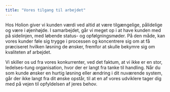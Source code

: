 ```yaml
---
title: "Vores tilgang til arbejdet"
---
```


Hos Holion giver vi kunden værdi ved altid at være tilgængelige, pålidelige og være i øjenhøjde. I samarbejdet, går vi meget op i at have kunden med på sidelinjen, med løbende status- og opfølgningsmøder. På den måde, kan vores kunder føle sig trygge i processen og koncentrere sig om at få præciseret hvilken løsning de ønsker, fremfor at skulle bekymre sig om kvaliteten af arbejdet.

Vi skiller os ud fra vores konkurrenter, ved det faktum, at vi ikke er en stor, ledelses-tung organisation, hvor der er langt fra tanke til handling. Når du som kunde ønsker en hurtig løsning eller ændring i dit nuværende system, går der ikke langt fra dit ønske opstår, til at en af vores udviklere tager dig med på vejen til opfyldelsen af jeres behov.